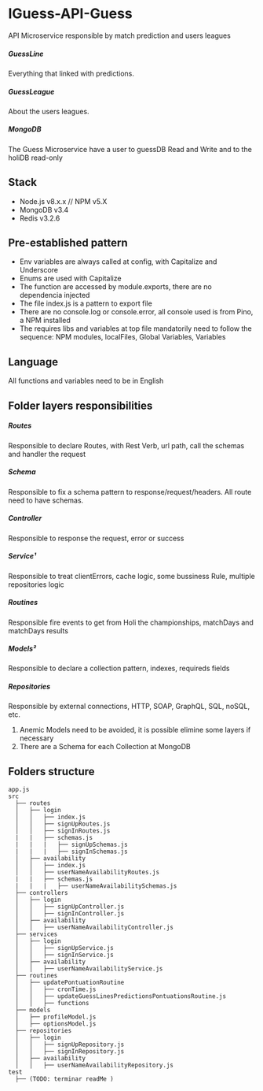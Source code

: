 # IGuess-API-Guess
API Microservice responsible by match prediction and users leagues
##### GuessLine 
Everything that linked with predictions.
##### GuessLeague 
About the users leagues.
##### MongoDB
The Guess Microservice have a user to guessDB Read and Write and to the holiDB read-only

## Stack
* Node.js v8.x.x // NPM v5.X
* MongoDB v3.4
* Redis v3.2.6

## Pre-established pattern 
* Env variables are always called at config, with Capitalize and Underscore
* Enums are used with Capitalize
* The function are accessed by module.exports, there are no dependencia injected
* The file index.js is a pattern to export file
* There are no console.log or console.error, all console used is from Pino, a NPM installed
* The requires libs and variables at top file mandatorily need to follow the sequence: NPM modules, localFiles, Global Variables, Variables

## Language
All functions and variables need to be in English

## Folder layers responsibilities
##### Routes
Responsible to declare Routes, with Rest Verb, url path, call the schemas and handler the request
##### Schema
Responsible to fix a schema pattern to response/request/headers. All route need to have schemas.
##### Controller
Responsible to response the request, error or success
##### Service¹
Responsible to treat clientErrors, cache logic, some bussiness Rule, multiple repositories logic
##### Routines
Responsible fire events to get from Holi the championships, matchDays and matchDays results
##### Models²
Responsible to declare a collection pattern, indexes, requireds fields
##### Repositories
Responsible by external connections, HTTP, SOAP, GraphQL, SQL, noSQL, etc.

1. Anemic Models need to be avoided, it is possible elimine some layers if necessary
2. There are a Schema for each Collection at MongoDB

## Folders structure

```
app.js
src
  ├── routes
  │   ├── login
  │   │   ├── index.js
  │   │   ├── signUpRoutes.js
  │   │   ├── signInRoutes.js
  |   |   ├── schemas.js
  |   |   |   ├── signUpSchemas.js
  |   |   |   ├── signInSchemas.js
  │   ├── availability
  │   │   ├── index.js
  │   │   ├── userNameAvailabilityRoutes.js
  |   |   ├── schemas.js
  |   |   |   ├── userNameAvailabilitySchemas.js
  ├── controllers
  │   ├── login  
  │   │   ├── signUpController.js
  │   │   ├── signInController.js
  │   ├── availability
  │   │   ├── userNameAvailabilityController.js
  ├── services
  │   ├── login  
  │   │   ├── signUpService.js
  │   │   ├── signInService.js
  │   ├── availability
  │   │   ├── userNameAvailabilityService.js
  ├── routines
  │   ├── updatePontuationRoutine  
  │   │   ├── cronTime.js
  │   │   ├── updateGuessLinesPredictionsPontuationsRoutine.js
  │   │   ├── functions
  ├── models  
  │   ├── profileModel.js
  │   ├── optionsModel.js
  ├── repositories
  │   ├── login
  │   │   ├── signUpRepository.js
  │   │   ├── signInRepository.js
  │   ├── availability
  │   │   ├── userNameAvailabilityRepository.js
test
  ├── (TODO: terminar readMe )
```
